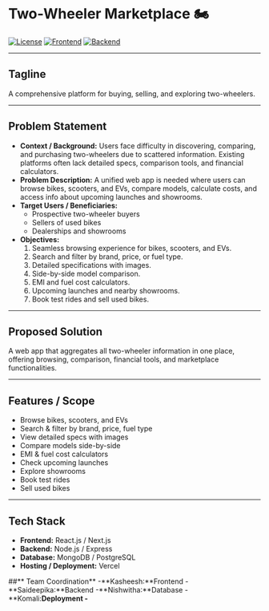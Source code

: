# Two-Wheeler Marketplace 🏍️

[![License](https://img.shields.io/badge/License-MIT-blue.svg)](LICENSE)
[![Frontend](https://img.shields.io/badge/Frontend-React-blue)](#)
[![Backend](https://img.shields.io/badge/Backend-Node.js-green)](#)

---

## **Tagline**  
A comprehensive platform for buying, selling, and exploring two-wheelers.

---

## **Problem Statement**  
- **Context / Background:** Users face difficulty in discovering, comparing, and purchasing two-wheelers due to scattered information. Existing platforms often lack detailed specs, comparison tools, and financial calculators.  
- **Problem Description:** A unified web app is needed where users can browse bikes, scooters, and EVs, compare models, calculate costs, and access info about upcoming launches and showrooms.  
- **Target Users / Beneficiaries:**  
  - Prospective two-wheeler buyers  
  - Sellers of used bikes  
  - Dealerships and showrooms  
- **Objectives:**  
  1. Seamless browsing experience for bikes, scooters, and EVs.  
  2. Search and filter by brand, price, or fuel type.  
  3. Detailed specifications with images.  
  4. Side-by-side model comparison.  
  5. EMI and fuel cost calculators.  
  6. Upcoming launches and nearby showrooms.  
  7. Book test rides and sell used bikes.

---

## **Proposed Solution**  
A web app that aggregates all two-wheeler information in one place, offering browsing, comparison, financial tools, and marketplace functionalities.

---

## **Features / Scope**  
- Browse bikes, scooters, and EVs  
- Search & filter by brand, price, fuel type  
- View detailed specs with images  
- Compare models side-by-side  
- EMI & fuel cost calculators  
- Check upcoming launches  
- Explore showrooms  
- Book test rides  
- Sell used bikes  

---

## **Tech Stack**  
- **Frontend:** React.js / Next.js  
- **Backend:** Node.js / Express  
- **Database:** MongoDB / PostgreSQL  
- **Hosting / Deployment:** Vercel 

##** Team Coordination**
-**Kasheesh:**Frontend
-**Saideepika:**Backend
-**Nishwitha:**Database
-**Komali:**Deployment
-**
